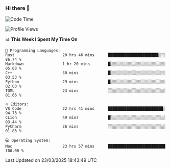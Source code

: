 ### Hi there 👋

<!--START_SECTION:waka-->
![Code Time](http://img.shields.io/badge/Code%20Time-1%2C026%20hrs%2036%20mins-blue)

![Profile Views](http://img.shields.io/badge/Profile%20Views-6-blue)

📊 **This Week I Spent My Time On** 

```text
💬 Programming Languages: 
Rust                     20 hrs 46 mins      ██████████████████████░░░   86.74 % 
Markdown                 1 hr 20 mins        █░░░░░░░░░░░░░░░░░░░░░░░░   05.63 % 
C++                      50 mins             █░░░░░░░░░░░░░░░░░░░░░░░░   03.53 % 
Python                   29 mins             █░░░░░░░░░░░░░░░░░░░░░░░░   02.03 % 
TOML                     23 mins             ░░░░░░░░░░░░░░░░░░░░░░░░░   01.66 % 

🔥 Editors: 
VS Code                  22 hrs 41 mins      ████████████████████████░   94.73 % 
CLion                    49 mins             █░░░░░░░░░░░░░░░░░░░░░░░░   03.44 % 
PyCharm                  26 mins             ░░░░░░░░░░░░░░░░░░░░░░░░░   01.83 % 

💻 Operating System: 
Mac                      23 hrs 57 mins      █████████████████████████   100.00 % 
```


 Last Updated on 23/03/2025 18:43:49 UTC
<!--END_SECTION:waka-->

<!--
**JackeyHua-SJTU/JackeyHua-SJTU** is a ✨ _special_ ✨ repository because its `README.md` (this file) appears on your GitHub profile.

Here are some ideas to get you started:

- 🔭 I’m currently working on ...
- 🌱 I’m currently learning ...
- 👯 I’m looking to collaborate on ...
- 🤔 I’m looking for help with ...
- 💬 Ask me about ...
- 📫 How to reach me: ...
- 😄 Pronouns: ...
- ⚡ Fun fact: ...
-->
